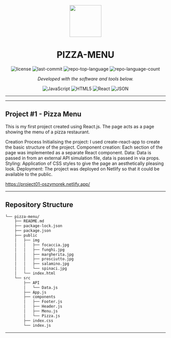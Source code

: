 <p align="center">
  <img src="https://cdn-icons-png.flaticon.com/512/6295/6295417.png" width="100" />
</p>
<p align="center">
    <h1 align="center">PIZZA-MENU</h1>
</p>
<p align="center">
	<img src="https://img.shields.io/github/license/oszymorek/pizza-menu?style=flat&color=0080ff" alt="license">
	<img src="https://img.shields.io/github/last-commit/oszymorek/pizza-menu?style=flat&logo=git&logoColor=white&color=0080ff" alt="last-commit">
	<img src="https://img.shields.io/github/languages/top/oszymorek/pizza-menu?style=flat&color=0080ff" alt="repo-top-language">
	<img src="https://img.shields.io/github/languages/count/oszymorek/pizza-menu?style=flat&color=0080ff" alt="repo-language-count">
<p>
<p align="center">
		<em>Developed with the software and tools below.</em>
</p>
<p align="center">
	<img src="https://img.shields.io/badge/JavaScript-F7DF1E.svg?style=flat&logo=JavaScript&logoColor=black" alt="JavaScript">
	<img src="https://img.shields.io/badge/HTML5-E34F26.svg?style=flat&logo=HTML5&logoColor=white" alt="HTML5">
	<img src="https://img.shields.io/badge/React-61DAFB.svg?style=flat&logo=React&logoColor=black" alt="React">
	<img src="https://img.shields.io/badge/JSON-000000.svg?style=flat&logo=JSON&logoColor=white" alt="JSON">
</p>
<hr>

---

## Project #1 - Pizza Menu

This is my first project created using React.js. The page acts as a page showing the menu of a pizza restaurant.

Creation Process
Initialising the project: I used create-react-app to create the basic structure of the project.
Component creation: Each section of the page was implemented as a separate React component.
Data: Data is passed in from an external API simulation file, data is passed in via props.
Styling: Application of CSS styles to give the page an aesthetically pleasing look.
Deployment: The project was deployed on Netlify so that it could be available to the public.

https://project01-oszymorek.netlify.app/

---

## Repository Structure

```sh
└── pizza-menu/
    ├── README.md
    ├── package-lock.json
    ├── package.json
    ├── public
    │   ├── img
    │   │   ├── focaccia.jpg
    │   │   ├── funghi.jpg
    │   │   ├── margherita.jpg
    │   │   ├── prosciutto.jpg
    │   │   ├── salamino.jpg
    │   │   └── spinaci.jpg
    │   └── index.html
    └── src
        ├── API
        │   └── Data.js
        ├── App.js
        ├── components
        │   ├── Footer.js
        │   ├── Header.js
        │   ├── Menu.js
        │   └── Pizza.js
        ├── index.css
        └── index.js
```

---
